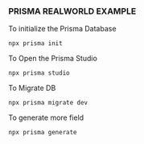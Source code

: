### PRISMA REALWORLD EXAMPLE

To initialize the Prisma Database

`npx prisma init`

To Open the Prisma Studio

`npx prisma studio`

To Migrate DB

`npx prisma migrate dev`

To generate more field

`npx prisma generate`

